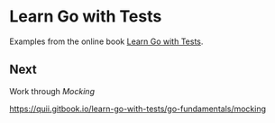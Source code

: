
# Learn Go with Tests

Examples from the online book [Learn Go with Tests](https://quii.gitbook.io/learn-go-with-tests).


## Next

Work through *Mocking*

https://quii.gitbook.io/learn-go-with-tests/go-fundamentals/mocking
